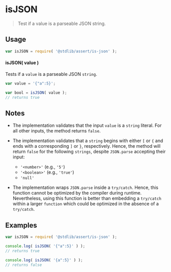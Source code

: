 # isJSON

> Test if a value is a parseable JSON string.

<section class="usage">

## Usage

``` javascript
var isJSON = require( '@stdlib/assert/is-json' );
```

#### isJSON( value )

Tests if a `value` is a parseable JSON `string`.

``` javascript
var value = '{"a":5}';

var bool = isJSON( value );
// returns true
```

</section>

<!-- /.usage -->

<section class="notes">

## Notes

* The implementation validates that the input `value` is a `string` literal. For all other inputs, the method returns `false`.

* The implementation validates that a `string` begins with either `[` or `{` and ends with a corresponding `]` or `}`, respectively. Hence, the method will return `false` for the following `strings`, despite `JSON.parse` accepting their input:

  - `'<number>'` (e.g., `'5'`)
  - `'<boolean>'` (e.g., `'true'`)
  - `'null'`

* The implementation wraps `JSON.parse` inside a `try/catch`. Hence, this function cannot be optimized by the compiler during runtime. Nevertheless, using this function is better than embedding a `try/catch` within a larger `function` which could be optimized in the absence of a `try/catch`.

</section>

<!-- /.notes -->

<section class="examples">

## Examples

``` javascript
var isJSON = require( '@stdlib/assert/is-json' );

console.log( isJSON( '{"a":5}' ) );
// returns true

console.log( isJSON( '{a":5}' ) );
// returns false
```

</section>

<!-- /.examples -->

<section class="links">

</section>

<!-- /.links -->
